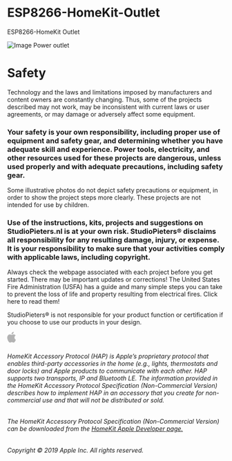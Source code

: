 # ESP8266-HomeKit-Outlet
ESP8266-HomeKit Outlet

![Image Power outlet](https://raw.githubusercontent.com/AchimPieters/ESP8266-HomeKit-Power-Outlet/master/ESP%20HomeKit%20Power%20Outlet.png)

# Safety

Technology and the laws and limitations imposed by manufacturers and content owners are constantly changing. Thus, some of the projects described may not work, may be inconsistent with current laws or user agreements, or may damage or adversely affect some equipment.

### Your safety is your own responsibility, including proper use of equipment and safety gear, and determining whether you have adequate skill and experience. Power tools, electricity, and other resources used for these projects are dangerous, unless used properly and with adequate precautions, including safety gear.

Some illustrative photos do not depict safety precautions or equipment, in order to show the project steps more clearly. These projects are not intended for use by children.

### Use of the instructions, kits, projects and suggestions on StudioPieters.nl is at your own risk. StudioPieters® disclaims all responsibility for any resulting damage, injury, or expense. It is your responsibility to make sure that your activities comply with applicable laws, including copyright.

Always check the webpage associated with each project before you get started. There may be important updates or corrections! The United States Fire Administration (USFA) has a guide and many simple steps you can take to prevent the loss of life and property resulting from electrical fires. Click here to read them!

StudioPieters® is not responsible for your product function or certification if you choose to use our products in your design.








<img src="https://raw.githubusercontent.com/AchimPieters/ESP8266-HomeKit-Fountain-light/master/Images/apple_logo.png" width="20"/>

###### HomeKit Accessory Protocol (HAP) is Apple’s proprietary protocol that enables third-party accessories in the home (e.g., lights, thermostats and door locks) and Apple products to communicate with each other. HAP supports two transports, IP and Bluetooth LE. The information provided in the HomeKit Accessory Protocol Specification (Non-Commercial Version) describes how to implement HAP in an accessory that you create for non-commercial use and that will not be distributed or sold.

###### The HomeKit Accessory Protocol Specification (Non-Commercial Version) can be downloaded from the [HomeKit Apple Developer page.](https://developer.apple.com/homekit/)

###### Copyright © 2019 Apple Inc. All rights reserved.
